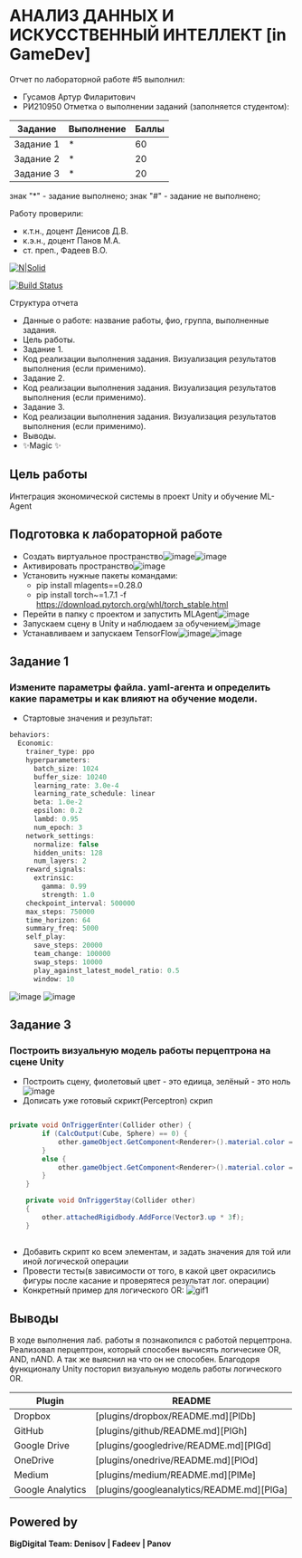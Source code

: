 # АНАЛИЗ ДАННЫХ И ИСКУССТВЕННЫЙ ИНТЕЛЛЕКТ [in GameDev]
Отчет по лабораторной работе #5 выполнил:
- Гусамов Артур Филаритович
- РИ210950
Отметка о выполнении заданий (заполняется студентом):

| Задание | Выполнение | Баллы |
| ------ | ------ | ------ |
| Задание 1 | * | 60 |
| Задание 2 | * | 20 |
| Задание 3 | * | 20 |

знак "*" - задание выполнено; знак "#" - задание не выполнено;

Работу проверили:
- к.т.н., доцент Денисов Д.В.
- к.э.н., доцент Панов М.А.
- ст. преп., Фадеев В.О.

[![N|Solid](https://cldup.com/dTxpPi9lDf.thumb.png)](https://nodesource.com/products/nsolid)

[![Build Status](https://travis-ci.org/joemccann/dillinger.svg?branch=master)](https://travis-ci.org/joemccann/dillinger)

Структура отчета

- Данные о работе: название работы, фио, группа, выполненные задания.
- Цель работы.
- Задание 1.
- Код реализации выполнения задания. Визуализация результатов выполнения (если применимо).
- Задание 2.
- Код реализации выполнения задания. Визуализация результатов выполнения (если применимо).
- Задание 3.
- Код реализации выполнения задания. Визуализация результатов выполнения (если применимо).
- Выводы.
- ✨Magic ✨

## Цель работы
Интеграция экономической системы в проект Unity и обучение ML-Agent

## Подготовка к лабораторной работе
- Создать виртуальное пространство![image](https://user-images.githubusercontent.com/102403656/206916820-9759662e-c4ff-4505-be42-d695d6c20a52.png)![image](https://user-images.githubusercontent.com/102403656/206916838-71fe568e-3ba7-4bfb-b10e-a29d74732ac3.png)
- Активировать пространство![image](https://user-images.githubusercontent.com/102403656/206916903-d2a0c904-c937-49ab-ae14-cdfead80663e.png)
- Установить нужные пакеты командами:
  - pip install mlagents==0.28.0
  - pip install torch~=1.7.1 -f https://download.pytorch.org/whl/torch_stable.html
- Перейти в папку с проектом и запустить MLAgent![image](https://user-images.githubusercontent.com/102403656/206923625-d5526800-e004-4e82-bd9e-8d6d0043d841.png)
- Запускаем сцену в Unity и наблюдаем за обучением![image](https://user-images.githubusercontent.com/102403656/206923707-767b9794-405d-4cfa-91d8-2e3cf02ea0c3.png)
- Устанавливаем и запускаем TensorFlow![image](https://user-images.githubusercontent.com/102403656/207005496-c162d5af-310b-4ce9-9b95-03116995161a.png)![image](https://user-images.githubusercontent.com/102403656/207005605-9fde31e6-5687-403d-9178-344181850f89.png)


## Задание 1
### Измените параметры файла. yaml-агента и определить какие параметры и как влияют на обучение модели.
- Cтартовые значения и результат:
```c#
behaviors:
  Economic:
    trainer_type: ppo
    hyperparameters:
      batch_size: 1024
      buffer_size: 10240
      learning_rate: 3.0e-4
      learning_rate_schedule: linear
      beta: 1.0e-2
      epsilon: 0.2
      lambd: 0.95
      num_epoch: 3      
    network_settings:
      normalize: false
      hidden_units: 128
      num_layers: 2
    reward_signals:
      extrinsic:
        gamma: 0.99
        strength: 1.0
    checkpoint_interval: 500000
    max_steps: 750000
    time_horizon: 64
    summary_freq: 5000
    self_play:
      save_steps: 20000
      team_change: 100000
      swap_steps: 10000
      play_against_latest_model_ratio: 0.5
      window: 10
```
![image](https://user-images.githubusercontent.com/102403656/207007066-5edb63f0-fc57-4e3b-94e6-e52d24c18a72.png)
![image](https://user-images.githubusercontent.com/102403656/207007111-d96d6520-904d-488d-b321-983df301b2d1.png)



## Задание 3
### Построить визуальную модель работы перцептрона на сцене Unity
- Построить сцену, фиолетовый цвет - это едиица, зелёный - это ноль![image](https://user-images.githubusercontent.com/102403656/205114237-1b4897a2-1206-40af-a288-2ad1bf988201.png)
- Дописать уже готовый скрикт(Perceptron) скрип
```c#

private void OnTriggerEnter(Collider other) {
		if (CalcOutput(Cube, Sphere) == 0) {
			other.gameObject.GetComponent<Renderer>().material.color = new Color32(57, 225, 20, 255);
		}
		else {
			other.gameObject.GetComponent<Renderer>().material.color = new Color32(176, 38, 255, 255);
		}
	}

	private void OnTriggerStay(Collider other)
    {
        other.attachedRigidbody.AddForce(Vector3.up * 3f);
    }
    
```
- Добавить скрипт ко всем элементам, и задать значения для той или иной логической операции
- Провести тесты(в зависимости от того, в какой цвет окрасились фигуры после касание и проверятеся результат лог. операции)
- Конкретный пример для логического OR: ![gif1](https://user-images.githubusercontent.com/102403656/205118348-e8847f80-4f48-474a-8845-d34b6c24df0a.gif)


## Выводы

В ходе выполнения лаб. работы я познакопился с работой перцептрона. Реализовал перцептрон, который способен вычисять логичесике OR, AND, nAND. А так же выяснил на что он не способен. Благодоря функционалу Unity посторил визуальную модель работы логического OR.

| Plugin | README |
| ------ | ------ |
| Dropbox | [plugins/dropbox/README.md][PlDb] |
| GitHub | [plugins/github/README.md][PlGh] |
| Google Drive | [plugins/googledrive/README.md][PlGd] |
| OneDrive | [plugins/onedrive/README.md][PlOd] |
| Medium | [plugins/medium/README.md][PlMe] |
| Google Analytics | [plugins/googleanalytics/README.md][PlGa] |

## Powered by

**BigDigital Team: Denisov | Fadeev | Panov**
